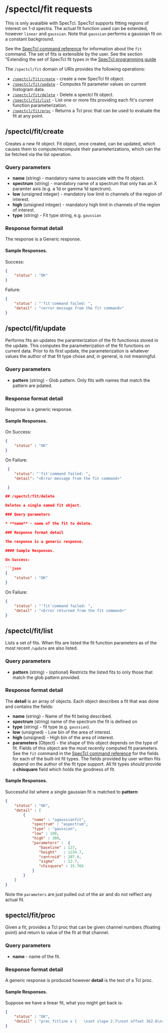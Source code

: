# /spectcl/fit requests

This is only avaialble with SpecTcl.  SpecTcl supports fitting regions of interest on 1-d spectra.  The actual fit function used can be extended, however ```linear``` and ```gaussian```.  Note that ```gaussian``` performs a gaussian fit on a constant background.

See the [SpecTcl command reference](https://docs.nscl.msu.edu/daq/newsite/spectcl-5.0/cmdref/index.html) for information about the ```fit``` command.  The set of fits is extensible by the user.  See the section "Extending the set of SpecTcl fit types in the [SpecTcl programming guide](https://docs.nscl.msu.edu/daq/newsite/spectcl-5.0/pgmguide/index.html)

The ```/spectcl/fit``` domain of URIs provides the following operations:

* [```/spectcl/fit/create```](#spectclfitcreate) - create a new SpecTcl fit object.
* [```/spectcl/fit/update```](#spectclfitupdate) - Computes fit parameter values on current histogram data.
* [```/spectcl/fit/delete```](#spectclfitdelete) - Delete a spectcl fit object.
* [```/spectcl/fit/list```](#spectclfitlist) - List one or more fits providing each fit's current function parameterization.
* [```/spectcl/fit/proc```](#specclfitproc) - Returns a Tcl proc that can be used to evaluate the fit at any point.

## /spectcl/fit/create

Creates a new fit object. Fit object, once created, can be updated, which causes them to compute/recompute their parameterizations, which can the be fetched via the list operation.

### Query parameters

* **name** (string) - mandatory name to associate with the fit object.
* **spectrum** (string) - mandatory name of a spectrum that only has an X paramter axis (e.g. a 1d or gamma 1d spectrum).
* **low** (unsigned integer) - mandatory low limit in channels of the region of interest.
* **high** (unsigned integer) - mandatory high limit in channels of the region of interest.
* **type** (string)  - Fit type string, e.g. ```gaussian```

### Response format detail

The response is a Generic response.

#### Sample Responses.

Success:
```json
{
    "status" : "OK"
}
```


Failure:

```json
{
    "status" : "'fit'command failed: ",
    "detail" : "<error message from the fit command>"
}
```

## /spectcl/fit/update

Performs fits an updates the paramterization of the fit functionss stored in the update.  This computes the parameterization of the fit functions on current data.  Prior to its first update, the parameterization is whatever values the author of that fit type chose and, in general, is not meaningful.


### Query parameters

* **pattern** (string) - Glob pattern.  Only fits with names that match the pattern are pdated.

### Response format detail

Response is a generic response.


#### Sample Responses.

On Success:

```json
{
    "status" : "OK"
}
```

On Failure:

```json
 {
    "status": "'fit'command failed: ",
    "detail": "<Error message from the fit command>"

 }

## /spectcl/fit/delete

Deletes a single named fit object.

### Query parameters

* **name** - name of the fit to delete.

### Response format detail

The response is a generic response.

#### Sample Responses.

On Success:

```json
{
    "status" : "OK"
}
```


On Failure:

```json
{
    "status" : "'fit'command failed: ",
    "detail" : "<Error returned from the fit command>"
}
```

## /spectcl/fit/list

Lists a set of fits.  When fits are listed the fit function parameters as of the most recent ```/update``` are also listed.


### Query parameters

* **pattern** (string) - (optional)  Restricts the listed fits to only those that match the glob pattern provided.

### Response format detail

The **detail** is an array of objects.  Each object describes a fit that was done and contains the fields:

* **name** (string) - Name of the fit being described.
* **spectrum** (string) name of the spectrum the fit is defined on
* **type** (string) - fit type (e.g. ```gaussian```).
* **low** (unsigned) - Low bin of the area of interest.
* **high** (unsigned) - High bin of the area of interest.
* **parameters** (Object) - the shape of this object depends on the type of fit.  Fields of this object are the most recently computed fit parameters.  See the ```fit``` command in the [SpecTcl command reference](https://docs.nscl.msu.edu/daq/newsite/spectcl-5.0/cmdref/index.html) for the fields for each of the built-int fit types.  The fields provided by user written fits depend on the author of the fit type support.  All fit types *should* provide a **chisquare** field which holds the goodness of fit.


#### Sample Responses.

Successful list where a single gaussian fit is matched to **pattern**:

```json
{
    "status" : "OK",
    "detail" : [
        {
            "name" : "agaussianfit",
            "spectrum" : "aspectrum",
            "type" : "gaussian",
            "low" : 100,
            "high" : 300,
            "parameters" :  {
               "baseline" : 127,
               "height"   : 1234.7,
               "centroid" : 207.6,
               "sigma"    : 12.7,
               "chisquare" : 15.766
            }
        }
    ]
}
```

Note the ```parameters``` are just pulled out of the air and do not relflect any actual fit.

## spectcl/fit/proc

Given a fit, provides a Tcl proc that can be given channel numbers (floating point) and return to value of the fit at that channel.

### Query parameters

* **name** - name of the fit.

### Response format detail
 A generic response is produced however **detail** is the text of a Tcl proc.




#### Sample Responses.

Suppose we have a linear fit, what you might get back is:

```json
{
    "status" : "OK",
    "detail" : "proc fitline x {   \nset slope 2.7\nset offset 362.6\nreturn [expr {$x*$slope+$offset}]\n}"
}
```